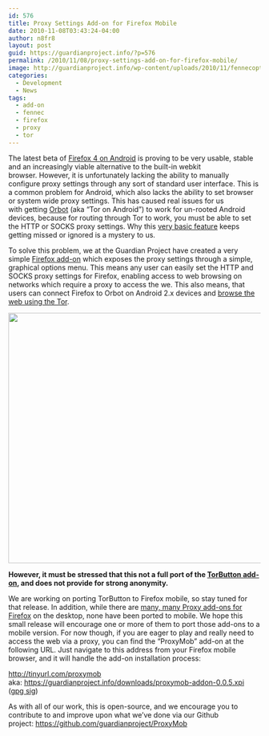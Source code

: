 ```yaml
---
id: 576
title: Proxy Settings Add-on for Firefox Mobile
date: 2010-11-08T03:43:24-04:00
author: n8fr8
layout: post
guid: https://guardianproject.info/?p=576
permalink: /2010/11/08/proxy-settings-add-on-for-firefox-mobile/
image: http://guardianproject.info/wp-content/uploads/2010/11/fennecoptions.png
categories:
  - Development
  - News
tags:
  - add-on
  - fennec
  - firefox
  - proxy
  - tor
---
```

The latest beta of [Firefox 4 on Android](http://www.mozilla.com/en-US/mobile/) is proving to be very usable, stable and an increasingly viable alternative to the built-in webkit browser. However, it is unfortunately lacking the ability to manually configure proxy settings through any sort of standard user interface. This is a common problem for Android, which also lacks the ability to set browser or system wide proxy settings. This has caused real issues for us with getting [Orbot](https://guardianproject.info/apps/orbot) (aka &#8220;Tor on Android&#8221;) to work for un-rooted Android devices, because for routing through Tor to work, you must be able to set the HTTP or SOCKS proxy settings. Why this [very basic feature](http://code.google.com/p/android/issues/detail?id=1273) keeps getting missed or ignored is a mystery to us.

To solve this problem, we at the Guardian Project have created a very simple [Firefox add-on](https://addons.mozilla.org/en-US/firefox/?browse=featured) which exposes the proxy settings through a simple, graphical options menu. This means any user can easily set the HTTP and SOCKS proxy settings for Firefox, enabling access to web browsing on networks which require a proxy to access the we. This also means, that users can connect Firefox to Orbot on Android 2.x devices and [browse the web using the Tor](https://torproject.org).

[<img class="size-full wp-image-579 alignnone" title="fennecoptions" src="https://guardianproject.info/wp-content/uploads/2010/11/fennecoptions.png" alt="" width="792" height="499" srcset="https://guardianproject.info/wp-content/uploads/2010/11/fennecoptions.png 792w, https://guardianproject.info/wp-content/uploads/2010/11/fennecoptions-300x189.png 300w" sizes="(max-width: 792px) 100vw, 792px" />](https://guardianproject.info/wp-content/uploads/2010/11/fennecoptions.png)

**However, it must be stressed that this not a full port of the [TorButton add-on](http://www.torproject.org/torbutton/index.html.en), and does not provide for strong anonymity.**

We are working on porting TorButton to Firefox mobile, so stay tuned for that release. In addition, while there are [many, many Proxy add-ons for Firefox](https://addons.mozilla.org/en-US/firefox/search/?q=proxy&cat=all&lver=any&pid=1&sort=&pp=20&lup=&advanced=) on the desktop, none have been ported to mobile. We hope this small release will encourage one or more of them to port those add-ons to a mobile version. For now though, if you are eager to play and really need to access the web via a proxy, you can find the &#8220;ProxyMob&#8221; add-on at the following URL. Just navigate to this address from your Firefox mobile browser, and it will handle the add-on installation process:

<http://tinyurl.com/proxymob>  
aka: <https://guardianproject.info/downloads/proxymob-addon-0.0.5.xpi> ([gpg sig](https://guardianproject.info/downloads/proxymob-addon-0.0.5.xpi.asc))

As with all of our work, this is open-source, and we encourage you to contribute to and improve upon what we&#8217;ve done via our Github project: <https://github.com/guardianproject/ProxyMob>